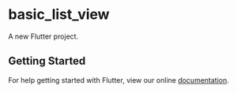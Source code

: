 # basic_list_view

A new Flutter project.

## Getting Started

For help getting started with Flutter, view our online
[documentation](https://flutter.io/).
